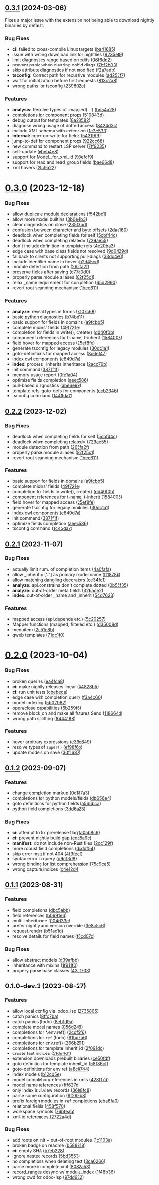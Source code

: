 ## [0.3.1](https://github.com/Desdaemon/odoo-lsp/compare/v0.3.0...v0.3.1) (2024-03-06)

Fixes a major issue with the extension not being able to download nightly binaries by default.

### Bug Fixes

* **ci:** failed to cross-compile Linux targets ([ba41685](https://github.com/Desdaemon/odoo-lsp/commit/ba41685c42889c781c6b3727b81c144cb7bb8dfa))
* issue with wrong download link for nightlies ([9235ef9](https://github.com/Desdaemon/odoo-lsp/commit/9235ef9d744a610262a91cf92648f0a867671d75))
* limit diagnostics range based on edits ([06f6dd2](https://github.com/Desdaemon/odoo-lsp/commit/06f6dd2ff351c110d81b2833bb55c932366ad47e))
* prevent panic when clearing oob'd diags ([7bf2b03](https://github.com/Desdaemon/odoo-lsp/commit/7bf2b0391cbcd4322458bd25456ecabca059cb29))
* skip attribute diagnostics if not modified ([f2a7adb](https://github.com/Desdaemon/odoo-lsp/commit/f2a7adb5afc4e4437f24bafb0579678a86515621))
* **tsconfig:** Correct path for recursive modules ([ad253f7](https://github.com/Desdaemon/odoo-lsp/commit/ad253f775ae10120cde1d87a8e53a24afb107a7b))
* wait for initialization before first requests ([813c2a8](https://github.com/Desdaemon/odoo-lsp/commit/813c2a8a58a0a053f38d1f65d0b00e4fc2db4fac))
* wrong paths for tsconfig ([239802e](https://github.com/Desdaemon/odoo-lsp/commit/239802e7fa128967671bab0b05752c19f77d1df1))


### Features

* **analysis:** Resolve types of .mapped('..') ([bc54a28](https://github.com/Desdaemon/odoo-lsp/commit/bc54a28a2baa14d69784f5cfa40208b8a2fadce8))
* completions for component props ([510843d](https://github.com/Desdaemon/odoo-lsp/commit/510843defcf950404371ca111fa6c9b7a99a237c))
* debug output for templates ([8a28582](https://github.com/Desdaemon/odoo-lsp/commit/8a28582ceb06b379726a636015c3b930f5cf606a))
* diagnose wrong usage of dotted access ([8424d3c](https://github.com/Desdaemon/odoo-lsp/commit/8424d3c96fd824bd20a919a7c598a8093b6781b0))
* include XML schema with extension ([1e3c533](https://github.com/Desdaemon/odoo-lsp/commit/1e3c53384db36e5b71985fe23b9114c37ca772e8))
* **internal:** copy-on-write for fields ([54319f9](https://github.com/Desdaemon/odoo-lsp/commit/54319f98e86ae79e2290b3c31e3d96da46249c2e))
* jump-to-def for component props ([922cc68](https://github.com/Desdaemon/odoo-lsp/commit/922cc6842d4bba05daf400f5c6d7f2556c155ae2))
* new command to restart LSP server ([7ff9235](https://github.com/Desdaemon/odoo-lsp/commit/7ff92354dbf6464de0db1d69209cc9f5841162c7))
* self-update ([ebeb4e8](https://github.com/Desdaemon/odoo-lsp/commit/ebeb4e8ee91a8ae63899a8ff74efb1c9d56b19b8))
* support for Model._for_xml_id ([93efcf9](https://github.com/Desdaemon/odoo-lsp/commit/93efcf9b7377aabcb450266f47dc51b29a315332))
* support for read and read_group fields ([bae66d8](https://github.com/Desdaemon/odoo-lsp/commit/bae66d8f0c3ec048c82078d2420171feaa27801f))
* xml hovers ([2fc9a22](https://github.com/Desdaemon/odoo-lsp/commit/2fc9a2280b90bdcb6432f9df5b83f3fe8dd45f56))



# [0.3.0](https://github.com/Desdaemon/odoo-lsp/compare/v0.2.1...v0.3.0) (2023-12-18)


### Bug Fixes

* allow duplicate module declarations ([f542bc1](https://github.com/Desdaemon/odoo-lsp/commit/f542bc1b4baa946c5fb80fc11f3129d76ae3b40b))
* allow more model builtins ([3b0e4b3](https://github.com/Desdaemon/odoo-lsp/commit/3b0e4b334003fbfc7b45da6a68533985c17ccbd5))
* clear diagnostics on close ([235f3bd](https://github.com/Desdaemon/odoo-lsp/commit/235f3bd5e4048e8397c3ecc0284cbb963fda3d0c))
* confusion between character and byte offsets ([2daa160](https://github.com/Desdaemon/odoo-lsp/commit/2daa16029f7b3ca5002811e6d0d21096f5d7b7af))
* deadlock when completing fields for self ([5cbf44c](https://github.com/Desdaemon/odoo-lsp/commit/5cbf44cd39e59e387cdff98b5275f37a2fc9156c))
* deadlock when completing related= ([729ae55](https://github.com/Desdaemon/odoo-lsp/commit/729ae551ccf53ace79eaaab920f2744163a41626))
* don't include definition in template refs ([4e20ba3](https://github.com/Desdaemon/odoo-lsp/commit/4e20ba37172f1bcd4927e40c319facfbc2044508))
* edge case with base class fields not resolved ([9d0429d](https://github.com/Desdaemon/odoo-lsp/commit/9d0429d6a749f491f3b49b2796062ea8026d7a8a))
* fallback to clients not supporting pull-diags ([33dc4e6](https://github.com/Desdaemon/odoo-lsp/commit/33dc4e6db2f56011778103d28fe96785966c6d02))
* include identifier name in hover ([b2d45cd](https://github.com/Desdaemon/odoo-lsp/commit/b2d45cd8a8a39f61c29a78d8b546c7f96d35f76a))
* module detection from path ([265fa2f](https://github.com/Desdaemon/odoo-lsp/commit/265fa2fccf56479d76c000d8df48f8332fa8ff30))
* preserve fields after saving ([c77d0d0](https://github.com/Desdaemon/odoo-lsp/commit/c77d0d0e97de29d9b0b221020dc6e44ca95e3767))
* properly parse module aliases ([82f25c1](https://github.com/Desdaemon/odoo-lsp/commit/82f25c1e85f05b5b87ea4c95a1bd40aa64c3f6e9))
* relax _name requirement for completion ([65d2990](https://github.com/Desdaemon/odoo-lsp/commit/65d29909814b66cc0c8dc409f3e605989577fd2b))
* revert root scanning mechanism ([1bee611](https://github.com/Desdaemon/odoo-lsp/commit/1bee611b44bf3315e2cd6b41fa985a8109d64a63))


### Features

* **analyze:** reveal types in forms ([8107c68](https://github.com/Desdaemon/odoo-lsp/commit/8107c6806c40fe80eacacb9dcfa91b21093625b5))
* basic python diagnostics ([b74bd11](https://github.com/Desdaemon/odoo-lsp/commit/b74bd11f3f1ca17fba4af7ce6c3c2e4a8c0eb522))
* basic support for fields in domains ([a9fcbb5](https://github.com/Desdaemon/odoo-lsp/commit/a9fcbb5a1a0fdc77c3e8613eb2474cb8016e5fbc))
* complete mixins' fields ([49f721e](https://github.com/Desdaemon/odoo-lsp/commit/49f721e61d36d66252af7cb7dd04243cb9e2b6c6))
* completion for fields in write(), create() ([dd40f0b](https://github.com/Desdaemon/odoo-lsp/commit/dd40f0b426ff86d745b53a0751c979df5ebaeada))
* component references for t-name, t-inherit ([1584003](https://github.com/Desdaemon/odoo-lsp/commit/1584003ca520e0f50c12171c0db00c494af85f74))
* field hover for mapped access ([25ef8fe](https://github.com/Desdaemon/odoo-lsp/commit/25ef8fe69491e801b8c5f346a5277b893725c4dd))
* generate tsconfig for legacy modules ([30dc1a1](https://github.com/Desdaemon/odoo-lsp/commit/30dc1a115b4964417963657e10efa38dea81ff67))
* goto-definitions for mapped access ([8c6ef47](https://github.com/Desdaemon/odoo-lsp/commit/8c6ef478d93e9f323d0089bf60e9ff242320d17b))
* index owl components ([e849d7a](https://github.com/Desdaemon/odoo-lsp/commit/e849d7af83831ec16a275c43d8c34ed6c2901a57))
* **index:** process _inherits inheritance ([2acc76b](https://github.com/Desdaemon/odoo-lsp/commit/2acc76bcfe7ad01b207fbe652b4448808b2ba49b))
* init command ([3871f1f](https://github.com/Desdaemon/odoo-lsp/commit/3871f1f7616b5fd82987c57bf95f12020f6b6d68))
* memory usage report ([0fe1a04](https://github.com/Desdaemon/odoo-lsp/commit/0fe1a045ae0b7c3fc624030f9f25266526951959))
* optimize fields completion ([aeec586](https://github.com/Desdaemon/odoo-lsp/commit/aeec586b0ce5c9f99a8ea50ea5933acfca277b70))
* pull-based diagnostics ([abe6e99](https://github.com/Desdaemon/odoo-lsp/commit/abe6e9939d3e26cd5ac4d289fafd0bf38ad80a4c))
* template refs, goto-defs for components ([ccb2346](https://github.com/Desdaemon/odoo-lsp/commit/ccb23463b7e96013c6742f4ca6dc8f554242393b))
* tsconfig command ([1445da7](https://github.com/Desdaemon/odoo-lsp/commit/1445da75a5b0ecb83d57d02d531c276bf9c5b580))



## [0.2.2](https://github.com/Desdaemon/odoo-lsp/compare/v0.2.1...v0.2.2) (2023-12-02)


### Bug Fixes

* deadlock when completing fields for self ([5cbf44c](https://github.com/Desdaemon/odoo-lsp/commit/5cbf44cd39e59e387cdff98b5275f37a2fc9156c))
* deadlock when completing related= ([729ae55](https://github.com/Desdaemon/odoo-lsp/commit/729ae551ccf53ace79eaaab920f2744163a41626))
* module detection from path ([265fa2f](https://github.com/Desdaemon/odoo-lsp/commit/265fa2fccf56479d76c000d8df48f8332fa8ff30))
* properly parse module aliases ([82f25c1](https://github.com/Desdaemon/odoo-lsp/commit/82f25c1e85f05b5b87ea4c95a1bd40aa64c3f6e9))
* revert root scanning mechanism ([1bee611](https://github.com/Desdaemon/odoo-lsp/commit/1bee611b44bf3315e2cd6b41fa985a8109d64a63))


### Features

* basic support for fields in domains ([a9fcbb5](https://github.com/Desdaemon/odoo-lsp/commit/a9fcbb5a1a0fdc77c3e8613eb2474cb8016e5fbc))
* complete mixins' fields ([49f721e](https://github.com/Desdaemon/odoo-lsp/commit/49f721e61d36d66252af7cb7dd04243cb9e2b6c6))
* completion for fields in write(), create() ([dd40f0b](https://github.com/Desdaemon/odoo-lsp/commit/dd40f0b426ff86d745b53a0751c979df5ebaeada))
* component references for t-name, t-inherit ([1584003](https://github.com/Desdaemon/odoo-lsp/commit/1584003ca520e0f50c12171c0db00c494af85f74))
* field hover for mapped access ([25ef8fe](https://github.com/Desdaemon/odoo-lsp/commit/25ef8fe69491e801b8c5f346a5277b893725c4dd))
* generate tsconfig for legacy modules ([30dc1a1](https://github.com/Desdaemon/odoo-lsp/commit/30dc1a115b4964417963657e10efa38dea81ff67))
* index owl components ([e849d7a](https://github.com/Desdaemon/odoo-lsp/commit/e849d7af83831ec16a275c43d8c34ed6c2901a57))
* init command ([3871f1f](https://github.com/Desdaemon/odoo-lsp/commit/3871f1f7616b5fd82987c57bf95f12020f6b6d68))
* optimize fields completion ([aeec586](https://github.com/Desdaemon/odoo-lsp/commit/aeec586b0ce5c9f99a8ea50ea5933acfca277b70))
* tsconfig command ([1445da7](https://github.com/Desdaemon/odoo-lsp/commit/1445da75a5b0ecb83d57d02d531c276bf9c5b580))



## [0.2.1](https://github.com/Desdaemon/odoo-lsp/compare/v0.2.0...v0.2.1) (2023-11-07)


### Bug Fixes

* actually limit num. of completion items ([4a0fafa](https://github.com/Desdaemon/odoo-lsp/commit/4a0fafa6880ff2b52017a276b261623f396f13b6))
* allow _inherit = ['..'] as primary model name ([ff1878b](https://github.com/Desdaemon/odoo-lsp/commit/ff1878b670f5f2d7954beb0c14d958dc9de98b05))
* allow matching dangling decorators ([ce34fc1](https://github.com/Desdaemon/odoo-lsp/commit/ce34fc1dcd49965aa12ec66b0a43b02a85724980))
* **analyze:** api.constrains don't complete dotted ([0b55f35](https://github.com/Desdaemon/odoo-lsp/commit/0b55f352711537aad186fcf5c2430b541a0ffa63))
* **analyze:** out-of-order meta fields ([326ace2](https://github.com/Desdaemon/odoo-lsp/commit/326ace25b828e818e82861edd654703e54497322))
* **index:** out-of-order _name and _inherit ([54d7623](https://github.com/Desdaemon/odoo-lsp/commit/54d762384ff8deeaca5682eff38511fe6ee27950))


### Features

* mapped access (api.depends etc.) ([5c20257](https://github.com/Desdaemon/odoo-lsp/commit/5c2025742ffa83f2acb4a8e612f26a584ae1dae5))
* Mapper functions (mapped, filtered etc.) ([d35008d](https://github.com/Desdaemon/odoo-lsp/commit/d35008d5dbcd10a11dd112dc02394b242db6265f))
* menuitem ([2d51e8b](https://github.com/Desdaemon/odoo-lsp/commit/2d51e8bbe669ccec8c85dfbb41a9a06f6067b5aa))
* qweb templates ([71dc1f0](https://github.com/Desdaemon/odoo-lsp/commit/71dc1f05d7794061e94fe2992bd3e95b4d526b4b))



# [0.2.0](https://github.com/Desdaemon/odoo-lsp/compare/v0.1.2...v0.2.0) (2023-10-04)

### Bug Fixes

- broken queries ([ea4fca8](https://github.com/Desdaemon/odoo-lsp/commit/ea4fca88d33fdfe40a4491464d67d9e1f69549a8))
- **ci:** make nightly releases linear ([44828b5](https://github.com/Desdaemon/odoo-lsp/commit/44828b5399eabd99e25d0c1af569f921c69918d8))
- **ci:** run unit tests ([cbebeca](https://github.com/Desdaemon/odoo-lsp/commit/cbebecaeac881eef6224775fd25c411ac5403d2a))
- edge case with completion query ([f3a4c60](https://github.com/Desdaemon/odoo-lsp/commit/f3a4c60827bc8e1beadfe2c2adf8b651b2bcafa1))
- model indexing ([5b02082](https://github.com/Desdaemon/odoo-lsp/commit/5b02082079e6879d4c17cbe6a6a438ba4177684e))
- open/close capabilities ([6b259f6](https://github.com/Desdaemon/odoo-lsp/commit/6b259f65afad502c3e9f1c4c1d817db6bf802451))
- remove block_on and make all futures Send ([118664d](https://github.com/Desdaemon/odoo-lsp/commit/118664d0c6e8bb41f800f028c065a6cbcbf59f30))
- wrong path splitting ([8444188](https://github.com/Desdaemon/odoo-lsp/commit/84441880a690da8a15fc14696da086c2d022764f))

### Features

- hover arbitrary expressions ([e39e649](https://github.com/Desdaemon/odoo-lsp/commit/e39e649b5d268d057d208a575060059b8a7aebbf))
- resolve types of `super()` ([ef98f6b](https://github.com/Desdaemon/odoo-lsp/commit/ef98f6bb932c94c5427e69c883075d7e44a694ab))
- update models on save ([30f1687](https://github.com/Desdaemon/odoo-lsp/commit/30f16873d5bbf1f5f1d44192890733bad00d4555))

## [0.1.2](https://github.com/Desdaemon/odoo-lsp/compare/v0.1.1...v0.1.2) (2023-09-07)

### Features

- change completion markup ([0c187a3](https://github.com/Desdaemon/odoo-lsp/commit/0c187a355c3108fedaf1c8a83c95e9ddea1e87b3))
- completions for python models/fields ([db656e4](https://github.com/Desdaemon/odoo-lsp/commit/db656e4bbc5748e790bfec828d54ad39fc57aa8c))
- goto definitions for python fields ([a565bca](https://github.com/Desdaemon/odoo-lsp/commit/a565bca75786fa5e68198453217e1713276f0d35))
- python field completions ([3dd6a23](https://github.com/Desdaemon/odoo-lsp/commit/3dd6a23fb25b7b987fbda865bbe47d0858e55c84))

### Bug Fixes

- **ci:** attempt to fix prerelease flag ([a0ab8c9](https://github.com/Desdaemon/odoo-lsp/commit/a0ab8c9ef5f6a3e6dd146effbd646272fe8e0272))
- **ci:** prevent nightly build gap ([cdd5a9c](https://github.com/Desdaemon/odoo-lsp/commit/cdd5a9c798c71852388b1edc2018efc4ae1eee8b))
- **manifest:** do not include non-Rust files ([2dc129f](https://github.com/Desdaemon/odoo-lsp/commit/2dc129f42ff67cef61dac4da06f32988ab06c7a1))
- more robust field completions ([dcddf54](https://github.com/Desdaemon/odoo-lsp/commit/dcddf54b4b774517b01cacec2349ac02950af4a8))
- skip error msg if not 404 ([4f9fedf](https://github.com/Desdaemon/odoo-lsp/commit/4f9fedf6b4bd721a3f6581a6ff65f9317b52a4b0))
- syntax error in query ([d9c13d8](https://github.com/Desdaemon/odoo-lsp/commit/d9c13d8b962b66bf4740a651ab0f1ecfade265fe))
- wrong binding for list comprehension ([75c9ca5](https://github.com/Desdaemon/odoo-lsp/commit/75c9ca572c3f6dd0d850b8a22bb6bcda7a824fd7))
- wrong capture indices ([c4e12d4](https://github.com/Desdaemon/odoo-lsp/commit/c4e12d445e142cf2c06503517f273fde412571ee))

## [0.1.1](https://github.com/Desdaemon/odoo-lsp/compare/004d33ceb0d67650c19762db40c0968e0d9532db...v0.1.1) (2023-08-31)

### Features

- field completions ([dbc5abb](https://github.com/Desdaemon/odoo-lsp/commit/dbc5abb0a92411e7429396081918d963d6bfed71))
- field references ([b0691e6](https://github.com/Desdaemon/odoo-lsp/commit/b0691e6be481885ecde3298ed60e6fa5459465d1))
- multi-inheritance ([004d33c](https://github.com/Desdaemon/odoo-lsp/commit/004d33ceb0d67650c19762db40c0968e0d9532db))
- prefer nightly and version override ([3e8c5c6](https://github.com/Desdaemon/odoo-lsp/commit/3e8c5c6f26799750c5d430b81359a9fe86958c10))
- request.render ([b51ac1d](https://github.com/Desdaemon/odoo-lsp/commit/b51ac1dd4dcd870868ca801dcb45ab718f28cd3b))
- resolve details for field names ([f6cd07c](https://github.com/Desdaemon/odoo-lsp/commit/f6cd07cdbbc71b7339af17450fcc32c3884b7d7b))

### Bug Fixes

- allow abstract models ([d39afbb](https://github.com/Desdaemon/odoo-lsp/commit/d39afbb092dd37f09168e97c7a31eba2d9067cb7))
- inheritance with mixins ([1f911f0](https://github.com/Desdaemon/odoo-lsp/commit/1f911f02adc04b75c303e421f93e93ece01ad1b0))
- propery parse base classes ([43af733](https://github.com/Desdaemon/odoo-lsp/commit/43af733525dcbcf4b397633f45380a0fc1d499b3))

## 0.1.0-dev.3 (2023-08-27)

### Features

- allow local config via .odoo_lsp ([2735805](https://github.com/Desdaemon/odoo-lsp/commit/2735805bb33d211055ff16a2e591f5ff855643b6))
- catch panics ([8ffc7ba](https://github.com/Desdaemon/odoo-lsp/commit/8ffc7bab5eea04fb28cc66f4956603505287e0bf))
- catch panics (todo) ([8eb1d9a](https://github.com/Desdaemon/odoo-lsp/commit/8eb1d9a81cb6c025fea7e705113b2813460ca60d))
- complete model names ([056d248](https://github.com/Desdaemon/odoo-lsp/commit/056d248a8126257e84e7863d0b39d7bfe831147d))
- completions for \*.env.ref() ([2cdf5f6](https://github.com/Desdaemon/odoo-lsp/commit/2cdf5f69de33ce0d1f53d50f0c5f66c63e9c4b57))
- completions for `ref` (todo) ([91bd2a6](https://github.com/Desdaemon/odoo-lsp/commit/91bd2a6614b9f07c733e3441459b38fe0e406722))
- completions for env.ref() ([266b291](https://github.com/Desdaemon/odoo-lsp/commit/266b291ec47173e0fe9262f0c1e5680f4cde5b2a))
- completions for template inherit_id ([2f091dc](https://github.com/Desdaemon/odoo-lsp/commit/2f091dc64fb2a0bc8aa208973516c546d2e9ff1c))
- create fast indices ([51de4d1](https://github.com/Desdaemon/odoo-lsp/commit/51de4d1c114400642fa0fa3d950ea48c19267da4))
- extension downloads prebuilt binaries ([ce50fdf](https://github.com/Desdaemon/odoo-lsp/commit/ce50fdf9347a36b59ebc70bf3b8cdd5b04703c1d))
- goto definition for template inherit_id ([58f86cf](https://github.com/Desdaemon/odoo-lsp/commit/58f86cfe51bcf2b50aae78b9855eb178af2a66f8))
- goto-definitions for env.ref ([a8c8744](https://github.com/Desdaemon/odoo-lsp/commit/a8c8744cd3c21a5506da112f1646f1a3d6041856))
- index models ([b12cd5e](https://github.com/Desdaemon/odoo-lsp/commit/b12cd5e3d00afb93512f8d8fd4f613afa4618ed9))
- model completion/references in xmls ([428f17d](https://github.com/Desdaemon/odoo-lsp/commit/428f17dcd6efa44b9eaaebb26cb18622d0ecd50d))
- model name references ([fff627d](https://github.com/Desdaemon/odoo-lsp/commit/fff627d2e76fed9dc91ace078e71811135fa9431))
- only index ir.ui.view records ([3688fc8](https://github.com/Desdaemon/odoo-lsp/commit/3688fc8c8aae455e49b0f82801032934c3ce4f72))
- parse some configuration ([9f299b8](https://github.com/Desdaemon/odoo-lsp/commit/9f299b8b802e716278390afee4ba00e116411c9f))
- prefix foreign modules in `ref` completions ([eba6fa0](https://github.com/Desdaemon/odoo-lsp/commit/eba6fa06aad7b0041dcacd533effaa9a70c1c046))
- relational fields ([458f570](https://github.com/Desdaemon/odoo-lsp/commit/458f57053f02e3166b7f409f4b4eb01ae1ca26b0))
- workspace symbols ([76bfeab](https://github.com/Desdaemon/odoo-lsp/commit/76bfeab4b833f871e16b2433de7fd4809ad34338))
- xml-id references ([2722a4d](https://github.com/Desdaemon/odoo-lsp/commit/2722a4d4af2b4c9c75fcbcfa478dbf783595c041))

### Bug Fixes

- add roots on init + out-of-root modules ([1c1103a](https://github.com/Desdaemon/odoo-lsp/commit/1c1103ab36d22c87c455a41ad4d33088a6ec4d17))
- broken badge on readme ([b588818](https://github.com/Desdaemon/odoo-lsp/commit/b588818995dee47d4e93d58af19431baf795f8da))
- **ci:** empty SHA ([b7eb228](https://github.com/Desdaemon/odoo-lsp/commit/b7eb228fe321ff95c09fec8c1212d08d2a7cd73a))
- ignore nested records ([5bd3553](https://github.com/Desdaemon/odoo-lsp/commit/5bd35535bd04bec62b5194f470434d81ff0e50d4))
- no completions when deleting text ([3ca6266](https://github.com/Desdaemon/odoo-lsp/commit/3ca6266b4324fae2ff2c9973a9e68716cbe96af2))
- parse more incomplete xml ([8082a53](https://github.com/Desdaemon/odoo-lsp/commit/8082a53a4828e463356cd8d87878eb0d886b4001))
- record_ranges desync w/ module_index ([1f48b36](https://github.com/Desdaemon/odoo-lsp/commit/1f48b3637539c1f42d453a59fafee54ee98b5806))
- wrong cwd for odoo-lsp ([97dd932](https://github.com/Desdaemon/odoo-lsp/commit/97dd9328c534dda3eda5888cc871e760b4534b3b))
